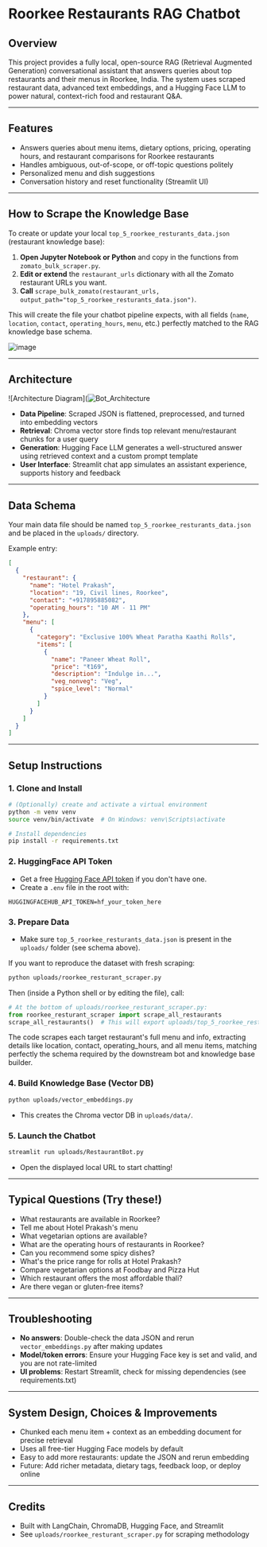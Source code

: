 # Roorkee Restaurants RAG Chatbot

## Overview
This project provides a fully local, open-source RAG (Retrieval Augmented Generation) conversational assistant that answers queries about top restaurants and their menus in Roorkee, India. The system uses scraped restaurant data, advanced text embeddings, and a Hugging Face LLM to power natural, context-rich food and restaurant Q&A.

---

## Features
- Answers queries about menu items, dietary options, pricing, operating hours, and restaurant comparisons for Roorkee restaurants
- Handles ambiguous, out-of-scope, or off-topic questions politely
- Personalized menu and dish suggestions
- Conversation history and reset functionality (Streamlit UI)

---
## How to Scrape the Knowledge Base

To create or update your local `top_5_roorkee_resturants_data.json` (restaurant knowledge base):

1. **Open Jupyter Notebook or Python** and copy in the functions from `zomato_bulk_scraper.py`.
2. **Edit or extend** the `restaurant_urls` dictionary with all the Zomato restaurant URLs you want.
3. **Call** `scrape_bulk_zomato(restaurant_urls, output_path="top_5_roorkee_resturants_data.json")`.

This will create the file your chatbot pipeline expects, with all fields (`name`, `location`, `contact`, `operating_hours`, `menu`, etc.) perfectly matched to the RAG knowledge base schema.

![image](https://github.com/user-attachments/assets/5a933e7b-18de-4121-8b97-62c475cf7617) 


---

## Architecture

![Architecture Diagram](![Bot_Architecture](https://github.com/user-attachments/assets/232b2ae1-0d31-45f9-ad99-1c70c4d99d69)


- **Data Pipeline**: Scraped JSON is flattened, preprocessed, and turned into embedding vectors
- **Retrieval**: Chroma vector store finds top relevant menu/restaurant chunks for a user query
- **Generation**: Hugging Face LLM generates a well-structured answer using retrieved context and a custom prompt template
- **User Interface**: Streamlit chat app simulates an assistant experience, supports history and feedback

---

## Data Schema
Your main data file should be named `top_5_roorkee_resturants_data.json` and be placed in the `uploads/` directory.

Example entry:
```json
[
  {
    "restaurant": {
      "name": "Hotel Prakash",
      "location": "19, Civil lines, Roorkee",
      "contact": "+917895885082",
      "operating_hours": "10 AM - 11 PM"
    },
    "menu": [
      {
        "category": "Exclusive 100% Wheat Paratha Kaathi Rolls",
        "items": [
          {
            "name": "Paneer Wheat Roll",
            "price": "₹169",
            "description": "Indulge in...",
            "veg_nonveg": "Veg",
            "spice_level": "Normal"
          }
        ]
      }
    ]
  }
]
```

---

## Setup Instructions

### 1. Clone and Install
```bash
# (Optionally) create and activate a virtual environment
python -m venv venv
source venv/bin/activate  # On Windows: venv\Scripts\activate

# Install dependencies
pip install -r requirements.txt
```

### 2. HuggingFace API Token
- Get a free [Hugging Face API token](https://huggingface.co/settings/tokens) if you don't have one.
- Create a `.env` file in the root with:
```
HUGGINGFACEHUB_API_TOKEN=hf_your_token_here
```

### 3. Prepare Data
- Make sure `top_5_roorkee_resturants_data.json` is present in the `uploads/` folder (see schema above).

If you want to reproduce the dataset with fresh scraping:

```bash
python uploads/roorkee_resturant_scraper.py
```
Then (inside a Python shell or by editing the file), call:

```python
# At the bottom of uploads/roorkee_resturant_scraper.py:
from roorkee_resturant_scraper import scrape_all_restaurants
scrape_all_restaurants()  # This will export uploads/top_5_roorkee_resturants_data.json
```

The code scrapes each target restaurant's full menu and info, extracting details like location, contact, operating_hours, and all menu items, matching perfectly the schema required by the downstream bot and knowledge base builder.

### 4. Build Knowledge Base (Vector DB)
```bash
python uploads/vector_embeddings.py
```

- This creates the Chroma vector DB in `uploads/data/`.

### 5. Launch the Chatbot
```bash
streamlit run uploads/RestaurantBot.py
```
- Open the displayed local URL to start chatting!

---

## Typical Questions (Try these!)
- What restaurants are available in Roorkee?
- Tell me about Hotel Prakash's menu
- What vegetarian options are available?
- What are the operating hours of restaurants in Roorkee?
- Can you recommend some spicy dishes?
- What's the price range for rolls at Hotel Prakash?
- Compare vegetarian options at Foodbay and Pizza Hut
- Which restaurant offers the most affordable thali?
- Are there vegan or gluten-free items?

---

## Troubleshooting
- **No answers**: Double-check the data JSON and rerun `vector_embeddings.py` after making updates
- **Model/token errors**: Ensure your Hugging Face key is set and valid, and you are not rate-limited
- **UI problems**: Restart Streamlit, check for missing dependencies (see requirements.txt)

---

## System Design, Choices & Improvements
- Chunked each menu item + context as an embedding document for precise retrieval
- Uses all free-tier Hugging Face models by default
- Easy to add more restaurants: update the JSON and rerun embedding
- Future: Add richer metadata, dietary tags, feedback loop, or deploy online

---

## Credits
- Built with LangChain, ChromaDB, Hugging Face, and Streamlit
- See `uploads/roorkee_resturant_scraper.py` for scraping methodology
